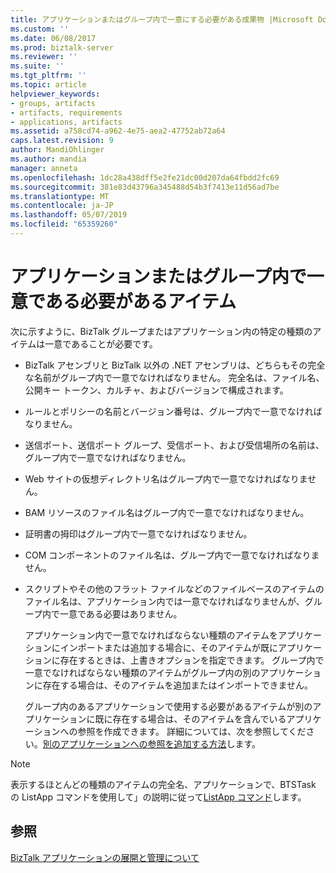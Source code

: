 ```yaml
---
title: アプリケーションまたはグループ内で一意にする必要がある成果物 |Microsoft Docs
ms.custom: ''
ms.date: 06/08/2017
ms.prod: biztalk-server
ms.reviewer: ''
ms.suite: ''
ms.tgt_pltfrm: ''
ms.topic: article
helpviewer_keywords:
- groups, artifacts
- artifacts, requirements
- applications, artifacts
ms.assetid: a758cd74-a962-4e75-aea2-47752ab72a64
caps.latest.revision: 9
author: MandiOhlinger
ms.author: mandia
manager: anneta
ms.openlocfilehash: 1dc28a438dff5e2fe21dc00d207da64fbdd2fc69
ms.sourcegitcommit: 381e83d43796a345488d54b3f7413e11d56ad7be
ms.translationtype: MT
ms.contentlocale: ja-JP
ms.lasthandoff: 05/07/2019
ms.locfileid: "65359260"
---
```

# <a name="artifacts-that-must-be-unique-in-an-application-or-group"></a>アプリケーションまたはグループ内で一意である必要があるアイテム
次に示すように、BizTalk グループまたはアプリケーション内の特定の種類のアイテムは一意であることが必要です。  
  
- BizTalk アセンブリと BizTalk 以外の .NET アセンブリは、どちらもその完全な名前がグループ内で一意でなければなりません。 完全名は、ファイル名、公開キー トークン、カルチャ、およびバージョンで構成されます。  
  
- ルールとポリシーの名前とバージョン番号は、グループ内で一意でなければなりません。  
  
- 送信ポート、送信ポート グループ、受信ポート、および受信場所の名前は、グループ内で一意でなければなりません。  
  
- Web サイトの仮想ディレクトリ名はグループ内で一意でなければなりません。  
  
- BAM リソースのファイル名はグループ内で一意でなければなりません。  
  
- 証明書の拇印はグループ内で一意でなければなりません。  
  
- COM コンポーネントのファイル名は、グループ内で一意でなければなりません。  
  
- スクリプトやその他のフラット ファイルなどのファイルベースのアイテムのファイル名は、アプリケーション内では一意でなければなりませんが、グループ内で一意である必要はありません。  
  
  アプリケーション内で一意でなければならない種類のアイテムをアプリケーションにインポートまたは追加する場合に、そのアイテムが既にアプリケーションに存在するときは、上書きオプションを指定できます。 グループ内で一意でなければならない種類のアイテムがグループ内の別のアプリケーションに存在する場合は、そのアイテムを追加またはインポートできません。  
  
  グループ内のあるアプリケーションで使用する必要があるアイテムが別のアプリケーションに既に存在する場合は、そのアイテムを含んでいるアプリケーションへの参照を作成できます。 詳細については、次を参照してください。[別のアプリケーションへの参照を追加する方法](../core/how-to-add-a-reference-to-another-application.md)します。  
  
> [!NOTE]
>  表示するほとんどの種類のアイテムの完全名、アプリケーションで、BTSTask の ListApp コマンドを使用して」の説明に従って[ListApp コマンド](../core/listapp-command.md)します。  
  
## <a name="see-also"></a>参照  
 [BizTalk アプリケーションの展開と管理について](../core/understanding-biztalk-application-deployment-and-management.md)